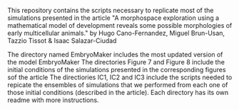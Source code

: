 This repository contains the scripts necessary to replicate most of the simulations presented in the article 
"A morphospace exploration using a mathematical model of development reveals some possible morphologies of early multicellular animals." 
by Hugo Cano-Fernandez, Miguel Brun-Usan, Tazzio Tissot & Isaac Salazar-Ciudad

The directory named EmbryoMaker includes the most updated version of the model EmbryoMaker
The directories Figure 7 and Figure 8 include the initial conditions of the simulations presented in the corresponding figures sof the article
The directiories IC1, IC2 and IC3 include the scripts needed to repicate the ensembles of simulations that we performed from each one of those initial conditions (described in the article). Each directory has its own readme with more instructions.

